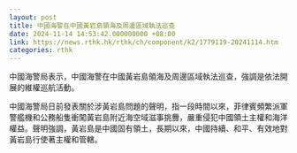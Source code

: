 ```yaml
---
layout: post
title: 中國海警在中國黃岩島領海及周邊區域執法巡查
date: 2024-11-14 14:53:42.000000000 +08:00
link: https://news.rthk.hk/rthk/ch/component/k2/1779119-20241114.htm
categories: rthk
---
```


中國海警局表示，中國海警在中國黃岩島領海及周邊區域執法巡查，強調是依法開展的維權巡航活動。

中國海警局日前發表關於涉黃岩島問題的聲明，指一段時間以來，菲律賓頻繁派軍警艦機和公務船隻衝闖黃岩島附近海空域滋事挑釁，嚴重侵犯中國領土主權和海洋權益。聲明強調，黃岩島是中國固有領土，長期以來，中國持續、和平、有效地對黃岩島行使著主權和管轄。
